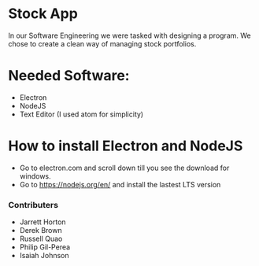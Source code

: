 # Stock App


In our Software Engineering we were tasked with designing a program. We chose to create a clean way of managing stock portfolios.


  
#  Needed Software:
- Electron 
- NodeJS
- Text Editor (I used atom for simplicity)
# How to install Electron and NodeJS

  - Go to electron.com and scroll down till you see the download for windows.
  - Go to https://nodejs.org/en/ and install the lastest LTS version

### Contributers
- Jarrett Horton
- Derek Brown
- Russell Quao
- Philip Gil-Perea
- Isaiah Johnson
